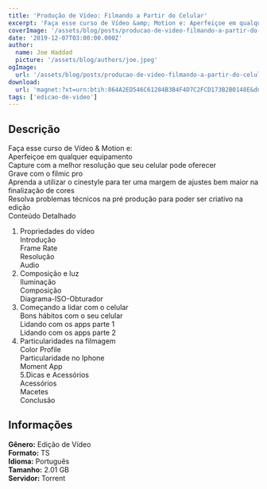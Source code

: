 ```yaml
---
title: 'Produção de Vídeo: Filmando a Partir do Celular'
excerpt: 'Faça esse curso de Vídeo &amp; Motion e: Aperfeiçoe em qualquer equipamento Capture com a melhor resolução que seu celular pode oferecer Grave com o filmic pro Aprenda a utilizar o cinestyle para ter uma margem de ajustes bem maior na finalização de cores Resolva proble'
coverImage: '/assets/blog/posts/producao-de-video-filmando-a-partir-do-celular.jpg'
date: '2019-12-07T03:00:00.000Z'
author:
  name: Joe Haddad
  picture: '/assets/blog/authors/joe.jpeg'
ogImage:
  url: '/assets/blog/posts/producao-de-video-filmando-a-partir-do-celular.jpg'
download:
  url: 'magnet:?xt=urn:btih:864A2ED546C61284B3B4F4D7C2FCD173B2B0148E&dn=Produ%c3%a7%c3%a3o%20de%20V%c3%addeo%20-%20Filmando%20a%20partir%20do%20celular&tr=udp%3a%2f%2ftracker.openbittorrent.com%3a1337%2fannounce&tr=udp%3a%2f%2ftracker.opentrackr.org%3a1337%2fannounce'
tags: ['edicao-de-video']
---
```

<h2>Descrição</h2>
<p></p><p>Faça esse curso de Vídeo &amp; Motion e:<br/>Aperfeiçoe em qualquer equipamento<br/>Capture com a melhor resolução que seu celular pode oferecer<br/>Grave com o filmic pro<br/>Aprenda a utilizar o cinestyle para ter uma margem de ajustes bem maior na finalização de cores<br/>Resolva problemas técnicos na pré produção para poder ser criativo na edição<br/>Conteúdo Detalhado</p><ol><li>Propriedades do vídeo<br/> Introdução<br/> Frame Rate<br/> Resolução<br/> Audio</li><li>Composição e luz<br/> Iluminação<br/> Composição<br/> Diagrama-ISO-Obturador</li><li>Começando a lidar com o celular<br/> Bons hábitos com o seu celular<br/> Lidando com os apps parte 1<br/> Lidando com os apps parte 2</li><li>Particularidades na filmagem<br/> Color Profile<br/> Particularidade no Iphone<br/> Moment App<br/> 5.Dicas e Acessórios<br/> Acessórios<br/> Macetes<br/> Conclusão</li></ol><h2>Informações</h2><p> <strong>Gênero:</strong> Edição de Vídeo<br/><strong> Formato:</strong> TS<br/><strong> Idioma:</strong> Português<br/><strong> Tamanho:</strong> 2.01 GB<br/><strong> Servidor: </strong>Torrent</p>